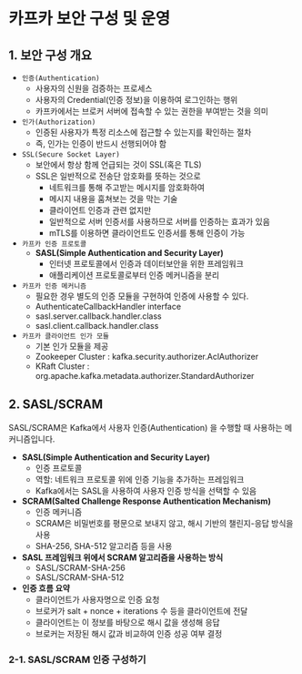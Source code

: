 # 카프카 보안 구성 및 운영

## 1. 보안 구성 개요

 - `인증(Authentication)`
    - 사용자의 신원을 검증하는 프로세스
    - 사용자의 Credential(인증 정보)을 이용하여 로그인하는 행위
    - 카프카에서는 브로커 서버에 접속할 수 있는 권한을 부여받는 것을 의미
 - `인가(Authorization)`
    - 인증된 사용자가 특정 리소스에 접근할 수 있는지를 확인하는 절차
    - 즉, 인가는 인증이 반드시 선행되어야 함
 - `SSL(Secure Socket Layer)`
    - 보안에서 항상 함께 언급되는 것이 SSL(혹은 TLS)
    - SSL은 일반적으로 전송단 암호화를 뜻하는 것으로
        - 네트워크를 통해 주고받는 메시지를 암호화하여
        - 메시지 내용을 훔쳐보는 것을 막는 기술
        - 클라이언트 인증과 관련 없지만
        - 일반적으로 서버 인증서를 사용하므로 서버를 인증하는 효과가 있음
        - mTLS를 이용하면 클라이언트도 인증서를 통해 인증이 가능
 - `카프카 인증 프로토콜`
   - __SASL(Simple Authentication and Security Layer)__
      - 인터넷 프로토콜에서 인증과 데이터보안을 위한 프레임워크
      - 애플리케이션 프로토콜로부터 인증 메커니즘을 분리
 - `카프카 인증 메커니즘`
   - 필요한 경우 별도의 인증 모듈을 구현하여 인증에 사용할 수 있다.
   - AuthenticateCallbackHandler interface
   - sasl.server.callback.handler.class
   - sasl.client.callback.handler.class
 - `카프카 클라이언트 인가 모듈`
   - 기본 인가 모듈을 제공
   - Zookeeper Cluster : kafka.security.authorizer.AclAuthorizer
   - KRaft Cluster : org.apache.kafka.metadata.authorizer.StandardAuthorizer

## 2. SASL/SCRAM

SASL/SCRAM은 Kafka에서 사용자 인증(Authentication) 을 수행할 때 사용하는 메커니즘입니다.

 - __SASL(Simple Authentication and Security Layer)__
   - 인증 프로토콜
   - 역할: 네트워크 프로토콜 위에 인증 기능을 추가하는 프레임워크
   - Kafka에서는 SASL을 사용하여 사용자 인증 방식을 선택할 수 있음
 - __SCRAM(Salted Challenge Response Authentication Mechanism)__
   - 인증 메커니즘
   - SCRAM은 비밀번호를 평문으로 보내지 않고, 해시 기반의 챌린지-응답 방식을 사용
   - SHA-256, SHA-512 알고리즘 등을 사용
 - __SASL 프레임워크 위에서 SCRAM 알고리즘을 사용하는 방식__
   - SASL/SCRAM-SHA-256
   - SASL/SCRAM-SHA-512
 - __인증 흐름 요약__
   - 클라이언트가 사용자명으로 인증 요청
   - 브로커가 salt + nonce + iterations 수 등을 클라이언트에 전달
   - 클라이언트는 이 정보를 바탕으로 해시 값을 생성해 응답
   - 브로커는 저장된 해시 값과 비교하여 인증 성공 여부 결정

### 2-1. SASL/SCRAM 인증 구성하기
